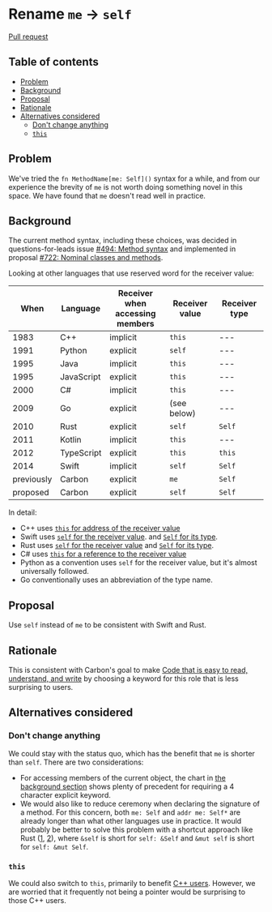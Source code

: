 # Rename `me` -> `self`

<!--
Part of the Carbon Language project, under the Apache License v2.0 with LLVM
Exceptions. See /LICENSE for license information.
SPDX-License-Identifier: Apache-2.0 WITH LLVM-exception
-->

[Pull request](https://github.com/carbon-language/carbon-lang/pull/1382)

<!-- toc -->

## Table of contents

-   [Problem](#problem)
-   [Background](#background)
-   [Proposal](#proposal)
-   [Rationale](#rationale)
-   [Alternatives considered](#alternatives-considered)
    -   [Don't change anything](#dont-change-anything)
    -   [`this`](#this)

<!-- tocstop -->

## Problem

We've tried the `fn MethodName[me: Self]()` syntax for a while, and from our
experience the brevity of `me` is not worth doing something novel in this space.
We have found that `me` doesn't read well in practice.

## Background

The current method syntax, including these choices, was decided in
questions-for-leads issue
[#494: Method syntax](https://github.com/carbon-language/carbon-lang/issues/494)
and implemented in proposal
[#722: Nominal classes and methods](https://github.com/carbon-language/carbon-lang/pull/722).

Looking at other languages that use reserved word for the receiver value:

| When       | Language   | Receiver when<br />accessing members | Receiver value | Receiver type |
| ---------- | ---------- | ------------------------------------ | -------------- | ------------- |
| 1983       | C++        | implicit                             | `this`         | ---           |
| 1991       | Python     | explicit                             | `self`         | ---           |
| 1995       | Java       | implicit                             | `this`         | ---           |
| 1995       | JavaScript | explicit                             | `this`         | ---           |
| 2000       | C#         | implicit                             | `this`         | ---           |
| 2009       | Go         | explicit                             | (see below)    | ---           |
| 2010       | Rust       | explicit                             | `self`         | `Self`        |
| 2011       | Kotlin     | implicit                             | `this`         | ---           |
| 2012       | TypeScript | explicit                             | `this`         | `this`        |
| 2014       | Swift      | implicit                             | `self`         | `Self`        |
| previously | Carbon     | explicit                             | `me`           | `Self`        |
| proposed   | Carbon     | explicit                             | `self`         | `Self`        |

In detail:

-   C++ uses
    [`this` for address of the receiver value](https://en.cppreference.com/w/cpp/language/this)
-   Swift uses
    [`self` for the receiver value](https://docs.swift.org/swift-book/LanguageGuide/Methods.html#ID238).
    and
    [`Self` for its type](https://docs.swift.org/swift-book/ReferenceManual/Types.html#ID610).
-   Rust uses
    [`self` for the receiver value](https://doc.rust-lang.org/std/keyword.self.html)
    and
    [`Self` for its type](https://doc.rust-lang.org/rust-by-example/fn/methods.html).
-   C# uses
    [`this` for a reference to the receiver value](https://docs.microsoft.com/en-us/dotnet/csharp/language-reference/keywords/this)
-   Python as a convention uses `self` for the receiver value, but it's almost
    universally followed.
-   Go conventionally uses an abbreviation of the type name.

## Proposal

Use `self` instead of `me` to be consistent with Swift and Rust.

## Rationale

This is consistent with Carbon's goal to make
[Code that is easy to read, understand, and write](/docs/project/goals.md#code-that-is-easy-to-read-understand-and-write)
by choosing a keyword for this role that is less surprising to users.

## Alternatives considered

### Don't change anything

We could stay with the status quo, which has the benefit that `me` is shorter
than `self`. There are two considerations:

-   For accessing members of the current object, the chart in
    [the background section](#background) shows plenty of precedent for
    requiring a 4 character explicit keyword.
-   We would also like to reduce ceremony when declaring the signature of a
    method. For this concern, both `me: Self` and `addr me: Self*` are already
    longer than what other languages use in practice. It would probably be
    better to solve this problem with a shortcut approach like Rust
    ([1](https://doc.rust-lang.org/book/ch05-03-method-syntax.html),
    [2](https://doc.rust-lang.org/rust-by-example/fn/methods.html)), where
    `&self` is short for `self: &Self` and `&mut self` is short for
    `self: &mut Self`.

### `this`

We could also switch to `this`, primarily to benefit
[C++ users](https://en.cppreference.com/w/cpp/language/this). However, we are
worried that it frequently not being a pointer would be surprising to those C++
users.
